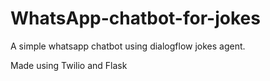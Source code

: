 # WhatsApp-chatbot-for-jokes
A simple whatsapp chatbot using dialogflow jokes agent.

Made using Twilio and Flask

